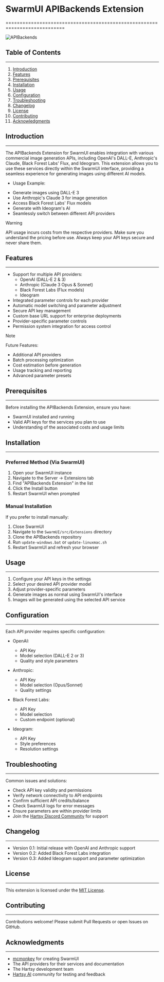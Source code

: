 ﻿# SwarmUI APIBackends Extension
===========================================================================

![APIBackends](url_to_image_placeholder)

## Table of Contents
-----------------

1. [Introduction](#introduction)
2. [Features](#features)
3. [Prerequisites](#prerequisites)
4. [Installation](#installation)
5. [Usage](#usage)
6. [Configuration](#configuration)
7. [Troubleshooting](#troubleshooting)
8. [Changelog](#changelog)
9. [License](#license)
10. [Contributing](#contributing)
11. [Acknowledgments](#acknowledgments)

## Introduction
---------------

The APIBackends Extension for SwarmUI enables integration with various commercial image generation APIs, including OpenAI's DALL-E, Anthropic's Claude, Black Forest Labs' Flux, and Ideogram. This extension allows you to use these services directly within the SwarmUI interface, providing a seamless experience for generating images using different AI models.

* Usage Example:
- Generate images using DALL-E 3
- Use Anthropic's Claude 3 for image generation
- Access Black Forest Labs' Flux models
- Generate with Ideogram's AI
- Seamlessly switch between different API providers

> [!WARNING]
> API usage incurs costs from the respective providers. Make sure you understand the pricing before use.
> Always keep your API keys secure and never share them.

## Features
------------

* Support for multiple API providers:
  - OpenAI (DALL-E 2 & 3)
  - Anthropic (Claude 3 Opus & Sonnet)
  - Black Forest Labs (Flux models)
  - Ideogram
* Integrated parameter controls for each provider
* Automatic model switching and parameter adjustment
* Secure API key management
* Custom base URL support for enterprise deployments
* Provider-specific parameter controls
* Permission system integration for access control

> [!NOTE]
> Future Features:
> - Additional API providers
> - Batch processing optimization
> - Cost estimation before generation
> - Usage tracking and reporting
> - Advanced parameter presets

## Prerequisites
----------------

Before installing the APIBackends Extension, ensure you have:
- SwarmUI installed and running
- Valid API keys for the services you plan to use
- Understanding of the associated costs and usage limits

## Installation
--------------

### Preferred Method (Via SwarmUI)

1. Open your SwarmUI instance
2. Navigate to the Server → Extensions tab
3. Find "APIBackends Extension" in the list
4. Click the Install button
5. Restart SwarmUI when prompted

### Manual Installation

If you prefer to install manually:

1. Close SwarmUI
2. Navigate to the `SwarmUI/src/Extensions` directory
3. Clone the APIBackends repository
4. Run `update-windows.bat` or `update-linuxmac.sh`
5. Restart SwarmUI and refresh your browser

## Usage
--------

1. Configure your API keys in the settings
2. Select your desired API provider model
3. Adjust provider-specific parameters
4. Generate images as normal using SwarmUI's interface
5. Images will be generated using the selected API service

## Configuration
----------------

Each API provider requires specific configuration:

* OpenAI:
  - API Key
  - Model selection (DALL-E 2 or 3)
  - Quality and style parameters

* Anthropic:
  - API Key
  - Model selection (Opus/Sonnet)
  - Quality settings

* Black Forest Labs:
  - API Key
  - Model selection
  - Custom endpoint (optional)

* Ideogram:
  - API Key
  - Style preferences
  - Resolution settings

## Troubleshooting
-----------------

Common issues and solutions:

* Check API key validity and permissions
* Verify network connectivity to API endpoints
* Confirm sufficient API credits/balance
* Check SwarmUI logs for error messages
* Ensure parameters are within provider limits
* Join the [Hartsy Discord Community](https://discord.gg/nWfCupjhbm) for support

## Changelog
------------

* Version 0.1: Initial release with OpenAI and Anthropic support
* Version 0.2: Added Black Forest Labs integration
* Version 0.3: Added Ideogram support and parameter optimization

## License
----------

This extension is licensed under the [MIT License](https://opensource.org/licenses/MIT).

## Contributing
--------------

Contributions welcome! Please submit Pull Requests or open Issues on GitHub.

## Acknowledgments
-----------------

* [mcmonkey](https://github.com/mcmonkey4eva) for creating SwarmUI
* The API providers for their services and documentation
* The Hartsy development team
* [Hartsy AI](https://hartsy.ai) community for testing and feedback